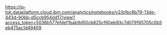 https://jp-tok.dataplatform.cloud.ibm.com/analytics/notebooks/v2/b1bc8b79-13de-443d-90bb-d5ccb954dd17/view?access_token=5036b577efdef1bab9d50cb825cf60eb93c7d079195705c0b5eb475ac1d49409
